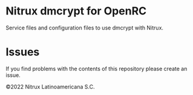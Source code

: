 # Nitrux dmcrypt for OpenRC

Service files and configuration files to use dmcrypt with Nitrux.

# Issues
If you find problems with the contents of this repository please create an issue.

©2022 Nitrux Latinoamericana S.C.

